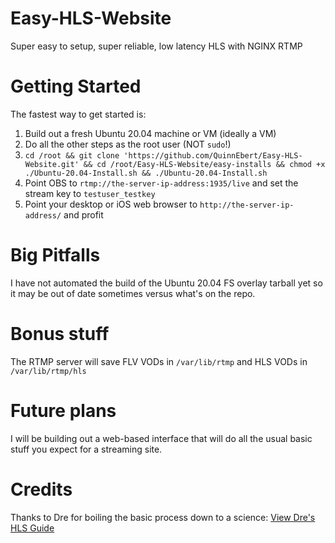 # Easy-HLS-Website
 Super easy to setup, super reliable, low latency HLS with NGINX RTMP

# Getting Started
 The fastest way to get started is:
 1. Build out a fresh Ubuntu 20.04 machine or VM (ideally a VM)
 2. Do all the other steps as the root user (NOT `sudo`!)
 3. `cd /root && git clone 'https://github.com/QuinnEbert/Easy-HLS-Website.git' && cd /root/Easy-HLS-Website/easy-installs && chmod +x ./Ubuntu-20.04-Install.sh && ./Ubuntu-20.04-Install.sh`
 4. Point OBS to `rtmp://the-server-ip-address:1935/live` and set the stream key to `testuser_testkey`
 5. Point your desktop or iOS web browser to `http://the-server-ip-address/` and profit

# Big Pitfalls
 I have not automated the build of the Ubuntu 20.04 FS overlay tarball yet so it may be out of date sometimes versus what's on the repo.

# Bonus stuff
 The RTMP server will save FLV VODs in `/var/lib/rtmp` and HLS VODs in `/var/lib/rtmp/hls`

# Future plans
 I will be building out a web-based interface that will do all the usual basic stuff you expect for a streaming site.

# Credits
 Thanks to Dre for boiling the basic process down to a science:
 [View Dre's HLS Guide](https://www.ustoopia.nl/featured/nginx-rtmp-hls-ssl-videojs-on-ubuntu-18-04/)
